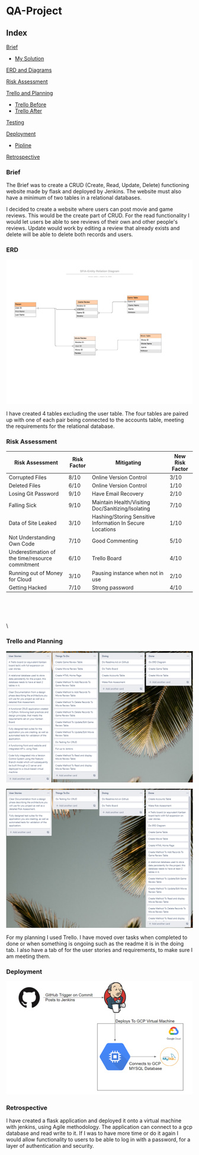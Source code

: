 # QA-Project
## Index

[Brief](#brief)
   * [My Solution](#mysolution)
   
[ERD and Diagrams](#erdanddiagrams)

[Risk Assessment](#RA)

[Trello and Planning](#TAP)
  * [Trello Before](#Tap1)
  * [Trello After](#Tap2)

[Testing](#Testing)

[Deployment](#Deploy)
  * [Pipline](#Pipeline)
   
[Retrospective](#Retro)  

<a name="brief"></a>

### Brief

The Brief was to create a CRUD (Create, Read, Update, Delete) functioning website made by flask and deployed by Jenkins. The website must also have a minimum of two tables in a relational databases.

I decided to create a website where users can post movie and game reviews. This would be the create part of CRUD. For the read functionality I would let users be able to see reviews of their own and other people's reviews. Update would work by editing a review that already exists and delete will be able to delete both records and users.

<a name="erdanddiagrams"></a>

### ERD

![GitHub Logo](https://github.com/Amran-Lab/QA-SFIA/blob/master/SFIA-Entity%20Relation%20Diagram.png?raw=true)

I have created 4 tables excluding the user table. The four tables are paired up with one of each pair being connected to the accounts table, meeting the requirements for the relational database.



<a name="RA"></a>

### Risk Assessment

| Risk Assessment                                 | Risk Factor | Mitigating                                        | New Risk Factor |
|-------------------------------------------------|-------------|---------------------------------------------------|-----------------|
| Corrupted Files                                 | 8/10        | Online Version Control                            | 3/10            |
| Deleted Files                                   | 6/10        | Online Version Control                            | 1/10            |
| Losing Git Password                             | 9/10        | Have Email Recovery                               | 2/10            |
| Falling Sick                                    | 9/10        | Maintain Health/Visiting Doc/Sanitizing/Isolating | 7/10            |
| Data of Site Leaked                             | 3/10        | Hashing/Storing Sensitive Information In Secure Locations             | 1/10            |
| Not Understanding Own Code                      | 7/10        | Good Commenting                                   | 5/10            |
| Underestimation of the time/resource commitment | 6/10        | Trello Board                                      | 4/10            |
| Running out of Money for Cloud                  | 3/10        | Pausing instance when not in use                  | 2/10            |
| Getting Hacked                                  | 7/10        | Strong password                                   | 4/10            |



\
\
\
\
\



<a name="TAP"></a>
<a name="TAP1"></a>

### Trello and Planning

![GitHub Logo](https://github.com/Amran-Lab/QA-SFIA/blob/master/Trello1.PNG?raw=true)




<a name="TAP2"></a>

![GitHub Logo](https://github.com/Amran-Lab/QA-SFIA/blob/master/Trello2.PNG?raw=true)



For my planning I used Trello. I have moved over tasks when completed to done or when something is ongoing such as the readme it is in the doing tab. I also have a tab of
for the user stories and requirements, to make sure I am meeting them.



<a name="Deploy"></a>
<a name="Pipeline"></a>

### Deployment

![GitHub Logo](https://github.com/Amran-Lab/QA-SFIA/blob/master/Pipline.PNG?raw=true)



<a name="Retrospective"></a>

### Retrospective

I have created a flask application and deployed it onto a virtual machine with jenkins,
using Agile methodology. The application can connect to a gcp database and read write to it.
If I was to have more time or do it again I would allow functionality to users to be able to log in with a password, for a layer of authentication and security.
